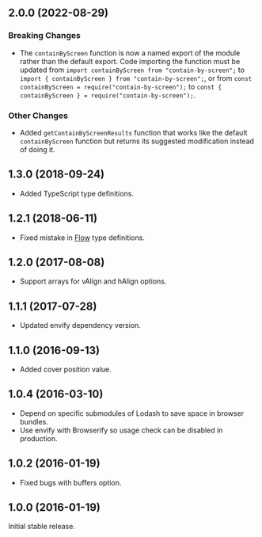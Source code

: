 ## 2.0.0 (2022-08-29)

### Breaking Changes

* The `containByScreen` function is now a named export of the module rather than the default export. Code importing the function must be updated from `import containByScreen from "contain-by-screen";` to `import { containByScreen } from "contain-by-screen";`, or from `const containByScreen = require("contain-by-screen");` to `const { containByScreen } = require("contain-by-screen");`.

### Other Changes

* Added `getContainByScreenResults` function that works like the default `containByScreen` function but returns its suggested modification instead of doing it.

## 1.3.0 (2018-09-24)

* Added TypeScript type definitions.

## 1.2.1 (2018-06-11)

* Fixed mistake in [Flow](https://flow.org/) type definitions.

## 1.2.0 (2017-08-08)

* Support arrays for vAlign and hAlign options.

## 1.1.1 (2017-07-28)

* Updated envify dependency version.

## 1.1.0 (2016-09-13)

* Added cover position value.

## 1.0.4 (2016-03-10)

* Depend on specific submodules of Lodash to save space in browser bundles.
* Use envify with Browserify so usage check can be disabled in production.

## 1.0.2 (2016-01-19)

* Fixed bugs with buffers option.

## 1.0.0 (2016-01-19)

Initial stable release.
